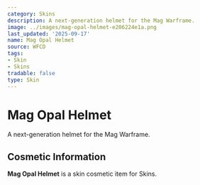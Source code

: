 ```yaml
---
category: Skins
description: A next-generation helmet for the Mag Warframe.
image: ../images/mag-opal-helmet-e206224e1a.png
last_updated: '2025-09-17'
name: Mag Opal Helmet
source: WFCD
tags:
- Skin
- Skins
tradable: false
type: Skin
---
```


# Mag Opal Helmet

A next-generation helmet for the Mag Warframe.

## Cosmetic Information

**Mag Opal Helmet** is a skin cosmetic item for Skins.

